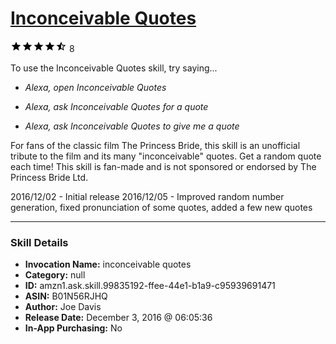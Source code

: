# [Inconceivable Quotes](http://alexa.amazon.com/#skills/amzn1.ask.skill.99835192-ffee-44e1-b1a9-c95939691471)
![4.3 stars](../../images/ic_star_black_18dp_1x.png)![4.3 stars](../../images/ic_star_black_18dp_1x.png)![4.3 stars](../../images/ic_star_black_18dp_1x.png)![4.3 stars](../../images/ic_star_black_18dp_1x.png)![4.3 stars](../../images/ic_star_half_black_18dp_1x.png) 8

To use the Inconceivable Quotes skill, try saying...

* *Alexa, open Inconceivable Quotes*

* *Alexa, ask Inconceivable Quotes for a quote*

* *Alexa, ask Inconceivable Quotes to give me a quote*

For fans of the classic film The Princess Bride, this skill is an unofficial tribute to the film and its many "inconceivable" quotes. Get a random quote each time! This skill is fan-made and is not sponsored or endorsed by The Princess Bride Ltd.

2016/12/02 - Initial release
2016/12/05 - Improved random number generation, fixed pronunciation of some quotes, added a few new quotes

***

### Skill Details

* **Invocation Name:** inconceivable quotes
* **Category:** null
* **ID:** amzn1.ask.skill.99835192-ffee-44e1-b1a9-c95939691471
* **ASIN:** B01N56RJHQ
* **Author:** Joe Davis
* **Release Date:** December 3, 2016 @ 06:05:36
* **In-App Purchasing:** No
